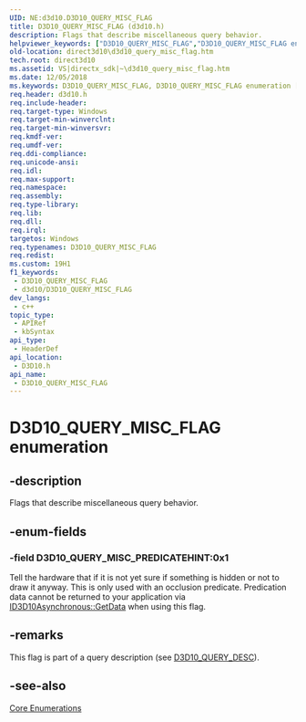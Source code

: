 ```yaml
---
UID: NE:d3d10.D3D10_QUERY_MISC_FLAG
title: D3D10_QUERY_MISC_FLAG (d3d10.h)
description: Flags that describe miscellaneous query behavior.
helpviewer_keywords: ["D3D10_QUERY_MISC_FLAG","D3D10_QUERY_MISC_FLAG enumeration [Direct3D 10]","D3D10_QUERY_MISC_PREDICATEHINT","afca49a1-e15e-21f0-d3cc-592d3ba4b0cd","d3d10/D3D10_QUERY_MISC_FLAG","d3d10/D3D10_QUERY_MISC_PREDICATEHINT","direct3d10.d3d10_query_misc_flag"]
old-location: direct3d10\d3d10_query_misc_flag.htm
tech.root: direct3d10
ms.assetid: VS|directx_sdk|~\d3d10_query_misc_flag.htm
ms.date: 12/05/2018
ms.keywords: D3D10_QUERY_MISC_FLAG, D3D10_QUERY_MISC_FLAG enumeration [Direct3D 10], D3D10_QUERY_MISC_PREDICATEHINT, afca49a1-e15e-21f0-d3cc-592d3ba4b0cd, d3d10/D3D10_QUERY_MISC_FLAG, d3d10/D3D10_QUERY_MISC_PREDICATEHINT, direct3d10.d3d10_query_misc_flag
req.header: d3d10.h
req.include-header: 
req.target-type: Windows
req.target-min-winverclnt: 
req.target-min-winversvr: 
req.kmdf-ver: 
req.umdf-ver: 
req.ddi-compliance: 
req.unicode-ansi: 
req.idl: 
req.max-support: 
req.namespace: 
req.assembly: 
req.type-library: 
req.lib: 
req.dll: 
req.irql: 
targetos: Windows
req.typenames: D3D10_QUERY_MISC_FLAG
req.redist: 
ms.custom: 19H1
f1_keywords:
 - D3D10_QUERY_MISC_FLAG
 - d3d10/D3D10_QUERY_MISC_FLAG
dev_langs:
 - c++
topic_type:
 - APIRef
 - kbSyntax
api_type:
 - HeaderDef
api_location:
 - D3D10.h
api_name:
 - D3D10_QUERY_MISC_FLAG
---
```


# D3D10_QUERY_MISC_FLAG enumeration


## -description

Flags that describe miscellaneous query behavior.

## -enum-fields

### -field D3D10_QUERY_MISC_PREDICATEHINT:0x1

Tell the hardware that if it is not yet sure if something is hidden or not to draw it anyway. This is only used with an occlusion predicate. Predication data cannot be returned to your application via <a href="/windows/desktop/api/d3d10/nf-d3d10-id3d10asynchronous-getdata">ID3D10Asynchronous::GetData</a> when using this flag.

## -remarks

This flag is part of a query description (see <a href="/windows/desktop/api/d3d10/ns-d3d10-d3d10_query_desc">D3D10_QUERY_DESC</a>).

## -see-also

<a href="/windows/desktop/direct3d10/d3d10-graphics-reference-d3d10-core-enums">Core Enumerations</a>
